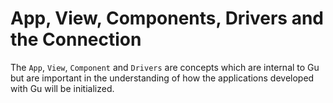 App, View, Components, Drivers and the Connection
=================================================

The `App`, `View`, `Component` and `Drivers` are concepts which are internal to Gu but are important in the understanding of how the applications developed with Gu will be initialized.
